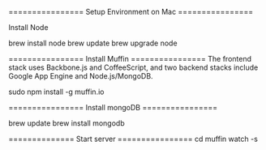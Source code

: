 ================ Setup Environment on Mac ================

Install Node

brew install node
brew update
brew upgrade node


================ Install Muffin ================
The frontend stack uses Backbone.js and CoffeeScript, and two backend stacks include Google App Engine and Node.js/MongoDB.

sudo npm install -g muffin.io

================ Install mongoDB ================

brew update
brew install mongodb

============== Start server ================
cd <project-name>
muffin watch -s